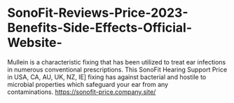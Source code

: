 # SonoFit-Reviews-Price-2023-Benefits-Side-Effects-Official-Website-
Mullein is a characteristic fixing that has been utilized to treat ear infections in numerous conventional prescriptions. This SonoFit Hearing Support Price in USA, CA, AU, UK, NZ, IE] fixing has against bacterial and hostile to microbial properties which safeguard your ear from any contaminations. https://sonofit-price.company.site/
